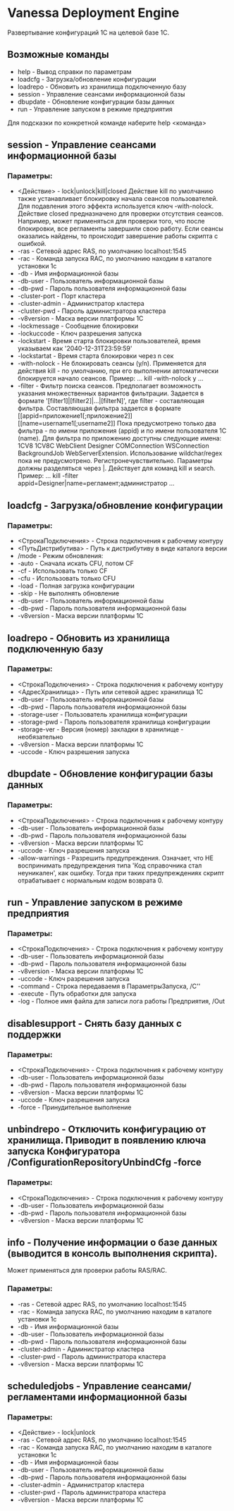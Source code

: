 # Vanessa Deployment Engine

Развертывание конфигураций 1С на целевой базе 1С.

## Возможные команды

* help      - Вывод справки по параметрам
* loadcfg   - Загрузка/обновление конфигурации
* loadrepo  - Обновить из хранилища подключенную базу
* session   - Управление сеансами информационной базы
* dbupdate  - Обновление конфигурации базы данных
* run       - Управление запуском в режиме предприятия

Для подсказки по конкретной команде наберите help <команда>

## session - Управление сеансами информационной базы

### Параметры:
* <Действие> - lock|unlock|kill|closed
Действие kill по умолчанию также устанавливает блокировку начала сеансов пользователей. Для подавления этого эффекта используется ключ -with-nolock.
Действие closed предназначено для проверки отсутствия сеансов. Например, может применяться для проверки того, что после блокировки, все регламенты завершили свою работу.
Если сеансы оказались найдены, то происходит завершение работы скрипта с ошибкой.
* -ras - Сетевой адрес RAS, по умолчанию localhost:1545
* -rac - Команда запуска RAC, по умолчанию находим в каталоге установки 1с
* -db - Имя информационной базы
* -db-user - Пользователь информационной базы
* -db-pwd - Пароль пользователя информационной базы
* -cluster-port - Порт кластера
* -cluster-admin - Администратор кластера
* -cluster-pwd - Пароль администратора кластера
* -v8version - Маска версии платформы 1С
* -lockmessage - Сообщение блокировки
* -lockuccode - Ключ разрешения запуска
* -lockstart - Время старта блокировки пользователей, время указываем как '2040-12-31T23:59:59'
* -lockstartat - Время старта блокировки через n сек
* -with-nolock - Не блокировать сеансы (y/n). Применяется для действия kill -
по умолчанию, при его выполнении автоматически блокируется начало сеансов.
Пример: ... kill -with-nolock y ...
* -filter - Фильтр поиска сеансов. Предполагает возможность указания множественных вариантов фильтрации. Задается в формате '[filter1]|[filter2]|...|[filterN]', где filter - составляющая фильтра.
Составляющая фильтра задается в формате [[appid=приложение1[;приложение2]][[name=username1[;username2]]
Пока предусмотрено только два фильтра - по имени приложения (appid) и по имени пользователя 1С (name).
Для фильтра по приложению доступны следующие имена: 1CV8 1CV8C WebClient Designer COMConnection WSConnection BackgroundJob WebServerExtension.
Использование wildchar/regex пока не предусмотрено. Регистронечувствительно. Параметры должны разделяться через |.
Действует для команд kill и search.
Пример: ... kill -filter appid=Designer|name=регламент;администратор ...

## loadcfg - Загрузка/обновление конфигурации

### Параметры:

* <СтрокаПодключения> - Строка подключения к рабочему контуру
* <ПутьДистрибутива> - Путь к дистрибутиву в виде каталога версии
* /mode - Режим обновления:
 *	-auto - Сначала искать CFU, потом CF
 *	-cf   - Использовать только CF
 *	-cfu  - Использовать только CFU
 *	-load - Полная загрузка конфигурации
 *	-skip - Не выполнять обновление
* -db-user - Пользователь информационной базы
* -db-pwd - Пароль пользователя информационной базы
* -v8version - Маска версии платформы 1С

## loadrepo - Обновить из хранилища подключенную базу

### Параметры:

* <СтрокаПодключения> - Строка подключения к рабочему контуру
* <АдресХранилища> - Путь или сетевой адрес хранилища 1С
* -db-user - Пользователь информационной базы
* -db-pwd - Пароль пользователя информационной базы
* -storage-user - Пользователь хранилища конфигурации
* -storage-pwd - Пароль пользователя хранилища конфигурации
* -storage-ver - Версия (номер) закладки в хранилище - необязательно
* -v8version - Маска версии платформы 1С
* -uccode - Ключ разрешения запуска

## dbupdate - Обновление конфигурации базы данных

### Параметры:

* <СтрокаПодключения> - Строка подключения к рабочему контуру
* -db-user - Пользователь информационной базы
* -db-pwd - Пароль пользователя информационной базы
* -v8version - Маска версии платформы 1С
* -uccode - Ключ разрешения запуска
* -allow-warnings - Разрешить предупреждения. Означает, что НЕ воспринимать предупреждения типа 'Код справочника стал неуникален', как ошибку.
Тогда при таких предупреждениях скрипт отрабатывает с нормальным кодом возврата 0.

## run - Управление запуском в режиме предприятия

### Параметры:
 
* <СтрокаПодключения> - Строка подключения к рабочему контуру
* -db-user - Пользователь информационной базы
* -db-pwd - Пароль пользователя информационной базы
* -v8version - Маска версии платформы 1С
* -uccode - Ключ разрешения запуска
* -command - Строка передаваемя в ПараметрыЗапуска, /C''
* -execute - Путь обработки для запуска
* -log - Полное имя файла для записи лога работы Предприятия, /Out

## disablesupport - Снять базу данных с поддержки

### Параметры:

* <СтрокаПодключения> - Строка подключения к рабочему контуру
* -db-user - Пользователь информационной базы
* -db-pwd - Пароль пользователя информационной базы
* -v8version - Маска версии платформы 1С
* -uccode - Ключ разрешения запуска
* -force - Принудительное выполнение

## unbindrepo - Отключить конфигурацию от хранилища. Приводит в появлению ключа запуска Конфигуратора /ConfigurationRepositoryUnbindCfg -force

### Параметры:

* <СтрокаПодключения> - Строка подключения к рабочему контуру
* -db-user - Пользователь информационной базы
* -db-pwd - Пароль пользователя информационной базы
* -v8version - Маска версии платформы 1С

## info - Получение информации о базе данных (выводится в консоль выполнения скрипта).
Может применяться для проверки работы RAS/RAC.
### Параметры:
* -ras - Сетевой адрес RAS, по умолчанию localhost:1545
* -rac - Команда запуска RAC, по умолчанию находим в каталоге установки 1с
* -db - Имя информационной базы
* -db-user - Пользователь информационной базы
* -db-pwd - Пароль пользователя информационной базы
* -cluster-admin - Администратор кластера
* -cluster-pwd - Пароль администратора кластера
* -v8version - Маска версии платформы 1С

## scheduledjobs - Управление сеансами/регламентами информационной базы
### Параметры:
* <Действие> - lock|unlock
* -ras - Сетевой адрес RAS, по умолчанию localhost:1545
* -rac - Команда запуска RAC, по умолчанию находим в каталоге установки 1с
* -db - Имя информационной базы
* -db-user - Пользователь информационной базы
* -db-pwd - Пароль пользователя информационной базы
* -cluster-admin - Администратор кластера
* -cluster-pwd - Пароль администратора кластера
* -v8version - Маска версии платформы 1С
